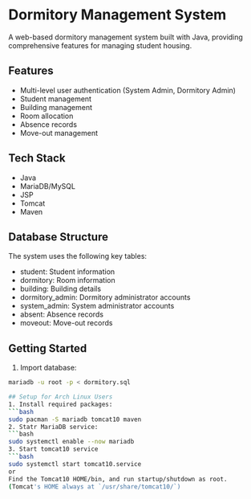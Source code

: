 # Dormitory Management System

A web-based dormitory management system built with Java, providing comprehensive features for managing student housing.

## Features

- Multi-level user authentication (System Admin, Dormitory Admin)
- Student management
- Building management
- Room allocation
- Absence records
- Move-out management

## Tech Stack

- Java
- MariaDB/MySQL
- JSP
- Tomcat
- Maven

## Database Structure

The system uses the following key tables:

- student: Student information
- dormitory: Room information
- building: Building details
- dormitory_admin: Dormitory administrator accounts
- system_admin: System administrator accounts
- absent: Absence records
- moveout: Move-out records

## Getting Started

1. Import database:

````bash
mariadb -u root -p < dormitory.sql

## Setup for Arch Linux Users
1. Install required packages:
```bash
sudo pacman -S mariadb tomcat10 maven
2. Statr MariaDB service:
```bash
sudo systemctl enable --now mariadb
3. Start tomcat10 service
```bash
sudo systemctl start tomcat10.service
or
Find the Tomcat10 HOME/bin, and run startup/shutdown as root.
(Tomcat's HOME always at `/usr/share/tomcat10/`)
````
